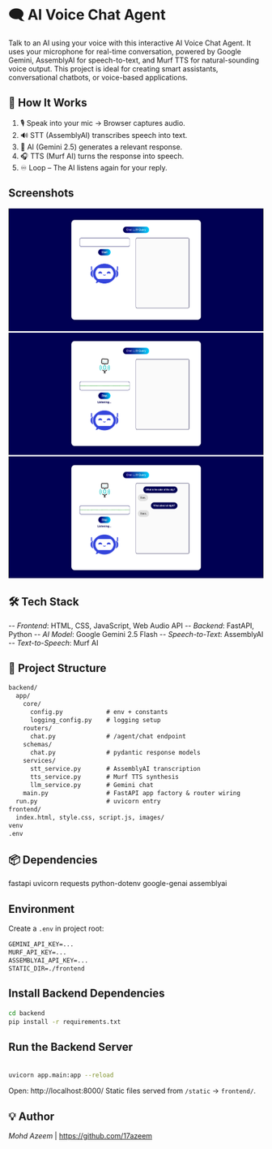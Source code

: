 # 🗨️ AI Voice Chat Agent

Talk to an AI using your voice with this interactive AI Voice Chat Agent. It uses your microphone for real-time conversation, powered by Google Gemini, AssemblyAI for speech-to-text, and Murf TTS for natural-sounding voice output. This project is ideal for creating smart assistants, conversational chatbots, or voice-based applications.

## 🎯 How It Works

1. 🎙️ Speak into your mic → Browser captures audio.
2. 🔊 STT (AssemblyAI) transcribes speech into text.
3. 🧠 AI (Gemini 2.5) generates a relevant response.
4. 🎧 TTS (Murf AI) turns the response into speech.
5. ♾️ Loop – The AI listens again for your reply.

## Screenshots

![1.](./frontend/images/ss1.png)
![2.](./frontend/images/ss2.png)
![3.](./frontend/images/ss3.png)

## 🛠️ Tech Stack

-- *Frontend*: HTML, CSS, JavaScript, Web Audio API
-- *Backend*: FastAPI, Python
-- *AI Model*: Google Gemini 2.5 Flash
-- *Speech-to-Text*: AssemblyAI
-- *Text-to-Speech*: Murf AI

## 📂 Project Structure
```
backend/
  app/
    core/
      config.py            # env + constants
      logging_config.py    # logging setup
    routers/
      chat.py              # /agent/chat endpoint
    schemas/
      chat.py              # pydantic response models
    services/
      stt_service.py       # AssemblyAI transcription
      tts_service.py       # Murf TTS synthesis
      llm_service.py       # Gemini chat
    main.py                # FastAPI app factory & router wiring
  run.py                   # uvicorn entry
frontend/
  index.html, style.css, script.js, images/
venv
.env  
```

## 📦 Dependencies

fastapi
uvicorn
requests
python-dotenv
google-genai
assemblyai

## Environment
Create a `.env` in project root:
```
GEMINI_API_KEY=...
MURF_API_KEY=...
ASSEMBLYAI_API_KEY=...
STATIC_DIR=./frontend
```

## Install Backend Dependencies
```bash
cd backend
pip install -r requirements.txt

```

## Run the Backend Server
```bash

uvicorn app.main:app --reload

```

Open: http://localhost:8000/
Static files served from `/static` → `frontend/`.

## 💡 Author

*Mohd Azeem* | https://github.com/17azeem
